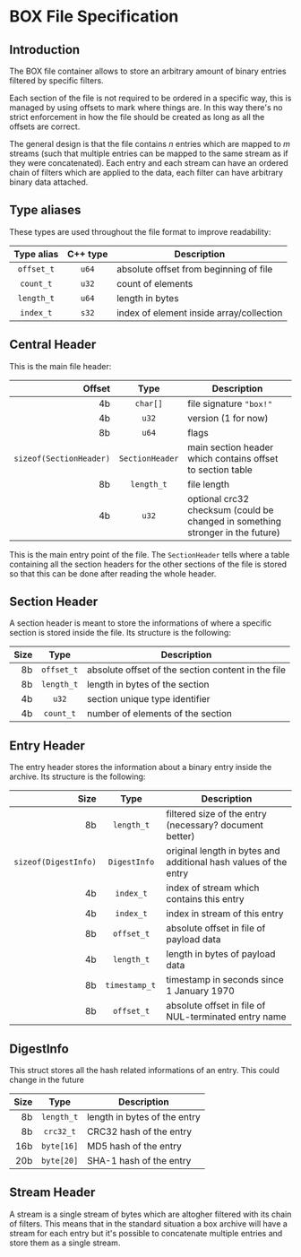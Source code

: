 # BOX File Specification

## Introduction
The BOX file container allows to store an arbitrary amount of binary entries filtered by specific filters. 

Each section of the file is not required to be ordered in a specific way, this is managed by using offsets to mark where things are. In this way there's no strict enforcement in how the file should be created as long as all the offsets are correct.

The general design is that the file contains *n* entries which are mapped to *m* streams (such that multiple entries can be mapped to the same stream as if they were concatenated). Each entry and each stream can have an ordered chain of filters which are applied to the data, each filter can have arbitrary binary data attached.

## Type aliases

These types are used throughout the file format to improve readability:

Type alias | C++ type | Description
:---: | :---: | ---
`offset_t` | `u64` | absolute offset from beginning of file
`count_t` | `u32` | count of elements
`length_t` | `u64` | length in bytes
`index_t` | `s32` | index of element inside array/collection

## Central Header

This is the main file header:

Offset | Type | Description 
---: | :---: | ---
4b | `char[]` | file signature `"box!"`
4b | `u32` | version (1 for now)
8b | `u64` | flags
`sizeof(SectionHeader)` | `SectionHeader` | main section header which contains offset to section table
8b | `length_t` | file length
4b | `u32` | optional crc32 checksum (could be changed in something stronger in the future)

This is the main entry point of the file. The `SectionHeader` tells where a table containing all the section headers for the other sections of the file is stored so that this can be done after reading the whole header.

## Section Header

A section header is meant to store the informations of where a specific section is stored inside the file. Its structure is the following:

Size | Type | Description 
---: | :---: | ---
8b | `offset_t` | absolute offset of the section content in the file
8b | `length_t` | length in bytes of the section
4b | `u32` | section unique type identifier
4b | `count_t` | number of elements of the section

## Entry Header

The entry header stores the information about a binary entry inside the archive. Its structure is the following:

Size | Type | Description 
---: | :---: | ---
8b | `length_t` | filtered size of the entry (necessary? document better)
`sizeof(DigestInfo)` | `DigestInfo` | original length in bytes and additional hash values of the entry
4b | `index_t` | index of stream which contains this entry
4b | `index_t` | index in stream of this entry
8b | `offset_t` | absolute offset in file of payload data
4b | `length_t` | length in bytes of payload data
8b | `timestamp_t ` | timestamp in seconds since 1 January 1970
8b | `offset_t` | absolute offset in file of NUL-terminated entry name

## DigestInfo

This struct stores all the hash related informations of an entry. This could change in the future

Size | Type | Description 
---: | :---: | ---
8b | `length_t` | length in bytes of the entry
8b | `crc32_t` | CRC32 hash of the entry
16b | `byte[16]` | MD5 hash of the entry
20b | `byte[20]` | SHA-1 hash of the entry

## Stream Header

A stream is a single stream of bytes which are altogher filtered with its chain of filters. This means that in the standard situation a box archive will have a stream for each entry but it's possible to concatenate multiple entries and store them as a single stream.





